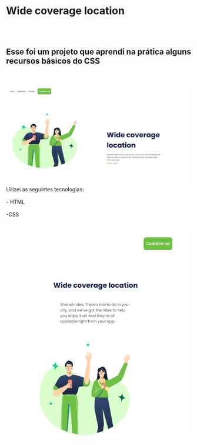 <h1>Wide coverage location</h1>
<br>
<br>
<h2>Esse foi um projeto que aprendi na prática alguns recursos básicos do CSS</h2>
<br>
<br>
<img src="https://github.com/TANDO22/Wide-coverage-location/blob/main/img/Captura%20de%20tela%202024-05-25%20200431.png">
<br>
Uilizei as seguintes tecnologias:
<br>
<br>
- HTML
<br>
<br>
-CSS
<br>
<br>
<br>
<img src="https://github.com/TANDO22/Wide-coverage-location/blob/main/img/Captura%20de%20tela%202024-05-25%20200452.png">

